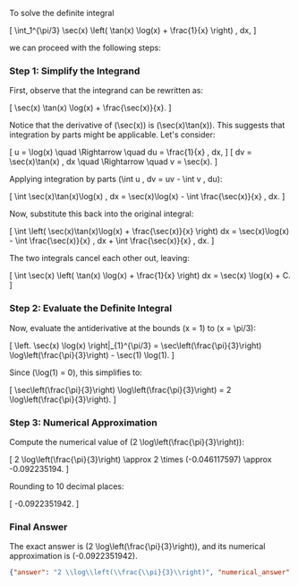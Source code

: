 To solve the definite integral 

\[
\int_1^{\pi/3} \sec(x) \left( \tan(x) \log(x) + \frac{1}{x} \right) \, dx,
\]

we can proceed with the following steps:

### Step 1: Simplify the Integrand
First, observe that the integrand can be rewritten as:

\[
\sec(x) \tan(x) \log(x) + \frac{\sec(x)}{x}.
\]

Notice that the derivative of \(\sec(x)\) is \(\sec(x)\tan(x)\). This suggests that integration by parts might be applicable. Let's consider:

\[
u = \log(x) \quad \Rightarrow \quad du = \frac{1}{x} \, dx,
\]
\[
dv = \sec(x)\tan(x) \, dx \quad \Rightarrow \quad v = \sec(x).
\]

Applying integration by parts \(\int u \, dv = uv - \int v \, du\):

\[
\int \sec(x)\tan(x)\log(x) \, dx = \sec(x)\log(x) - \int \frac{\sec(x)}{x} \, dx.
\]

Now, substitute this back into the original integral:

\[
\int \left( \sec(x)\tan(x)\log(x) + \frac{\sec(x)}{x} \right) dx = \sec(x)\log(x) - \int \frac{\sec(x)}{x} \, dx + \int \frac{\sec(x)}{x} \, dx.
\]

The two integrals cancel each other out, leaving:

\[
\int \sec(x) \left( \tan(x) \log(x) + \frac{1}{x} \right) dx = \sec(x) \log(x) + C.
\]

### Step 2: Evaluate the Definite Integral
Now, evaluate the antiderivative at the bounds \(x = 1\) to \(x = \pi/3\):

\[
\left. \sec(x) \log(x) \right|_{1}^{\pi/3} = \sec\left(\frac{\pi}{3}\right) \log\left(\frac{\pi}{3}\right) - \sec(1) \log(1).
\]

Since \(\log(1) = 0\), this simplifies to:

\[
\sec\left(\frac{\pi}{3}\right) \log\left(\frac{\pi}{3}\right) = 2 \log\left(\frac{\pi}{3}\right).
\]

### Step 3: Numerical Approximation
Compute the numerical value of \(2 \log\left(\frac{\pi}{3}\right)\):

\[
2 \log\left(\frac{\pi}{3}\right) \approx 2 \times (-0.046117597) \approx -0.092235194.
\]

Rounding to 10 decimal places:

\[
-0.0922351942.
\]

### Final Answer
The exact answer is \(2 \log\left(\frac{\pi}{3}\right)\), and its numerical approximation is \(-0.0922351942\).

```json
{"answer": "2 \\log\\left(\\frac{\\pi}{3}\\right)", "numerical_answer": "-0.0922351942"}
```